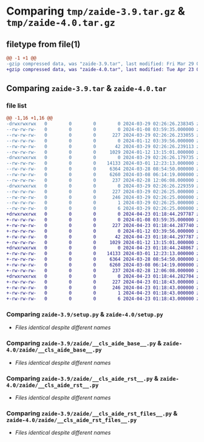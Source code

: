 # Comparing `tmp/zaide-3.9.tar.gz` & `tmp/zaide-4.0.tar.gz`

## filetype from file(1)

```diff
@@ -1 +1 @@
-gzip compressed data, was "zaide-3.9.tar", last modified: Fri Mar 29 02:26:26 2024, max compression
+gzip compressed data, was "zaide-4.0.tar", last modified: Tue Apr 23 01:18:44 2024, max compression
```

## Comparing `zaide-3.9.tar` & `zaide-4.0.tar`

### file list

```diff
@@ -1,16 +1,16 @@
-drwxrwxrwx   0        0        0        0 2024-03-29 02:26:26.238345 zaide-3.9/
--rw-rw-rw-   0        0        0        0 2024-01-08 03:59:35.000000 zaide-3.9/LICENSE
--rw-rw-rw-   0        0        0      227 2024-03-29 02:26:26.233055 zaide-3.9/PKG-INFO
--rw-rw-rw-   0        0        0        0 2024-01-12 03:39:56.000000 zaide-3.9/README.rst
--rw-rw-rw-   0        0        0       42 2024-03-29 02:26:26.239113 zaide-3.9/setup.cfg
--rw-rw-rw-   0        0        0     1029 2024-01-12 13:15:01.000000 zaide-3.9/setup.py
-drwxrwxrwx   0        0        0        0 2024-03-29 02:26:26.179735 zaide-3.9/zaide/
--rw-rw-rw-   0        0        0    14133 2024-03-01 12:23:13.000000 zaide-3.9/zaide/__cls_aide_base__.py
--rw-rw-rw-   0        0        0     6364 2024-03-28 08:54:50.000000 zaide-3.9/zaide/__cls_aide_rst__.py
--rw-rw-rw-   0        0        0     6260 2024-03-08 06:14:19.000000 zaide-3.9/zaide/__cls_aide_rst_files__.py
--rw-rw-rw-   0        0        0      237 2024-02-28 12:06:08.000000 zaide-3.9/zaide/__init__.py
-drwxrwxrwx   0        0        0        0 2024-03-29 02:26:26.229359 zaide-3.9/zaide.egg-info/
--rw-rw-rw-   0        0        0      227 2024-03-29 02:26:25.000000 zaide-3.9/zaide.egg-info/PKG-INFO
--rw-rw-rw-   0        0        0      246 2024-03-29 02:26:25.000000 zaide-3.9/zaide.egg-info/SOURCES.txt
--rw-rw-rw-   0        0        0        1 2024-03-29 02:26:25.000000 zaide-3.9/zaide.egg-info/dependency_links.txt
--rw-rw-rw-   0        0        0        6 2024-03-29 02:26:25.000000 zaide-3.9/zaide.egg-info/top_level.txt
+drwxrwxrwx   0        0        0        0 2024-04-23 01:18:44.297787 zaide-4.0/
+-rw-rw-rw-   0        0        0        0 2024-01-08 03:59:35.000000 zaide-4.0/LICENSE
+-rw-rw-rw-   0        0        0      227 2024-04-23 01:18:44.287740 zaide-4.0/PKG-INFO
+-rw-rw-rw-   0        0        0        0 2024-01-12 03:39:56.000000 zaide-4.0/README.rst
+-rw-rw-rw-   0        0        0       42 2024-04-23 01:18:44.297787 zaide-4.0/setup.cfg
+-rw-rw-rw-   0        0        0     1029 2024-01-12 13:15:01.000000 zaide-4.0/setup.py
+drwxrwxrwx   0        0        0        0 2024-04-23 01:18:44.248067 zaide-4.0/zaide/
+-rw-rw-rw-   0        0        0    14133 2024-03-01 12:23:13.000000 zaide-4.0/zaide/__cls_aide_base__.py
+-rw-rw-rw-   0        0        0     6364 2024-03-28 08:54:50.000000 zaide-4.0/zaide/__cls_aide_rst__.py
+-rw-rw-rw-   0        0        0     6260 2024-03-08 06:14:19.000000 zaide-4.0/zaide/__cls_aide_rst_files__.py
+-rw-rw-rw-   0        0        0      237 2024-02-28 12:06:08.000000 zaide-4.0/zaide/__init__.py
+drwxrwxrwx   0        0        0        0 2024-04-23 01:18:44.282704 zaide-4.0/zaide.egg-info/
+-rw-rw-rw-   0        0        0      227 2024-04-23 01:18:43.000000 zaide-4.0/zaide.egg-info/PKG-INFO
+-rw-rw-rw-   0        0        0      246 2024-04-23 01:18:43.000000 zaide-4.0/zaide.egg-info/SOURCES.txt
+-rw-rw-rw-   0        0        0        1 2024-04-23 01:18:43.000000 zaide-4.0/zaide.egg-info/dependency_links.txt
+-rw-rw-rw-   0        0        0        6 2024-04-23 01:18:43.000000 zaide-4.0/zaide.egg-info/top_level.txt
```

### Comparing `zaide-3.9/setup.py` & `zaide-4.0/setup.py`

 * *Files identical despite different names*

### Comparing `zaide-3.9/zaide/__cls_aide_base__.py` & `zaide-4.0/zaide/__cls_aide_base__.py`

 * *Files identical despite different names*

### Comparing `zaide-3.9/zaide/__cls_aide_rst__.py` & `zaide-4.0/zaide/__cls_aide_rst__.py`

 * *Files identical despite different names*

### Comparing `zaide-3.9/zaide/__cls_aide_rst_files__.py` & `zaide-4.0/zaide/__cls_aide_rst_files__.py`

 * *Files identical despite different names*

